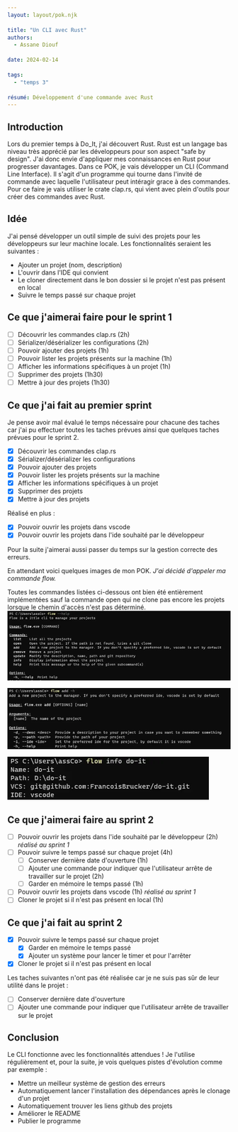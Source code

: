 ```yaml
---
layout: layout/pok.njk

title: "Un CLI avec Rust"
authors:
  - Assane Diouf

date: 2024-02-14

tags: 
  - "temps 3"

résumé: Développement d'une commande avec Rust
---
```


## Introduction
Lors du premier temps à Do_It, j'ai découvert Rust. Rust est un langage bas niveau très apprécié par les développeurs pour son aspect "safe by design". J'ai donc envie d'appliquer mes connaissances en Rust pour progresser davantages.
Dans ce POK, je vais développer un CLI (Command Line Interface). Il s'agit d'un programme qui tourne dans l'invité de commande avec laquelle l'utilisateur peut intéragir grace à des commandes. Pour ce faire je vais utiliser le crate clap.rs, qui vient avec plein d'outils pour créer des commandes avec Rust.

## Idée
J'ai pensé développer un outil simple de suivi des projets pour les développeurs sur leur machine locale. Les fonctionnalités seraient les suivantes :
- Ajouter un projet (nom, description)
- L'ouvrir dans l'IDE qui convient
- Le cloner directement dans le bon dossier si le projet n'est pas présent en local
- Suivre le temps passé sur chaque projet

## Ce que j'aimerai faire pour le sprint 1
- [ ] Découvrir les commandes clap.rs (2h)
- [ ] Sérializer/désérializer les configurations (2h)
- [ ] Pouvoir ajouter des projets (1h)
- [ ] Pouvoir lister les projets présents sur la machine (1h)
- [ ] Afficher les informations spécifiques à un projet (1h)
- [ ] Supprimer des projets (1h30)
- [ ] Mettre à jour des projets (1h30)

## Ce que j'ai fait au premier sprint

Je pense avoir mal évalué le temps nécessaire pour chacune des taches car j'ai pu effectuer toutes les  taches prévues ainsi que quelques taches prévues pour le sprint 2.

- [X] Découvrir les commandes clap.rs
- [X] Sérializer/désérializer les configurations
- [X] Pouvoir ajouter des projets
- [X] Pouvoir lister les projets présents sur la machine
- [X] Afficher les informations spécifiques à un projet
- [X] Supprimer des projets
- [X] Mettre à jour des projets

Réalisé en plus :
- [X] Pouvoir ouvrir les projets dans vscode
- [X] Pouvoir ouvrir les projets dans l'ide souhaité par le développeur

Pour la suite j'aimerai aussi passer du temps sur la gestion correcte des erreurs.

En attendant voici quelques images de mon POK. *J'ai décidé d'appeler ma commande flow.*

Toutes les commandes listées ci-dessous ont bien été entièrement implémentées sauf la commande open qui ne clone pas encore les projets lorsque le chemin d'accès n'est pas déterminé.
![Fenêtre d'aide](./flow_help.webp)

![Aide pour la sous-commande add](./flow_add.webp)

![Informations sur le projet Do-It](./flow_info.webp)

## Ce que j'aimerai faire au sprint 2
- [ ] Pouvoir ouvrir les projets dans l'ide souhaité par le développeur (2h) *réalisé au sprint 1*
- [ ] Pouvoir suivre le temps passé sur chaque projet (4h)
  - [ ] Conserver dernière date d'ouverture (1h)
  - [ ] Ajouter une commande pour indiquer que l'utilisateur arrête de travailler sur le projet (2h)
  - [ ] Garder en mémoire le temps passé (1h)
- [ ] Pouvoir ouvrir les projets dans vscode (1h) *réalisé au sprint 1*
- [ ] Cloner le projet si il n'est pas présent en local (1h)

## Ce que j'ai fait au sprint 2
- [X] Pouvoir suivre le temps passé sur chaque projet
  - [X] Garder en mémoire le temps passé
  - [X] Ajouter un système pour lancer le timer et pour l'arrêter
- [X] Cloner le projet si il n'est pas présent en local

Les taches suivantes n'ont pas été réalisée car je ne suis pas sûr de leur utilité dans le projet :
- [ ] Conserver dernière date d'ouverture
- [ ] Ajouter une commande pour indiquer que l'utilisateur arrête de travailler sur le projet

## Conclusion
Le CLI fonctionne avec les fonctionnalités attendues ! Je l'utilise régulièrement et, pour la suite, je vois quelques pistes d'évolution comme par exemple :
- Mettre un meilleur système de gestion des erreurs
- Automatiquement lancer l'installation des dépendances après le clonage d'un projet
- Automatiquement trouver les liens github des projets
- Améliorer le README
- Publier le programme
